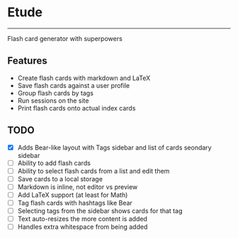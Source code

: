 # Etude
--------

Flash card generator with superpowers

## Features
- Create flash cards with markdown and LaTeX
- Save flash cards against a user profile
- Group flash cards by tags
- Run sessions on the site
- Print flash cards onto actual index cards

## TODO
- [x] Adds Bear-like layout with Tags sidebar and list of cards seondary sidebar
- [ ] Ability to add flash cards
- [ ] Ability to select flash cards from a list and edit them
- [ ] Save cards to a local storage
- [ ] Markdown is inline, not editor vs preview
- [ ] Add LaTeX support (at least for Math)
- [ ] Tag flash cards with hashtags like Bear
- [ ] Selecting tags from the sidebar shows cards for that tag
- [ ] Text auto-resizes the more content is added
- [ ] Handles extra whitespace from being added